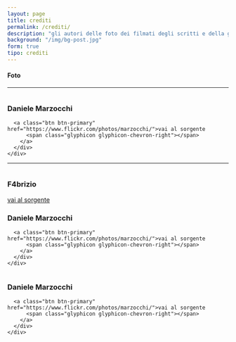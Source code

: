 ```yaml
---
layout: page
title: crediti
permalink: /crediti/
description: "gli autori delle foto dei filmati degli scritti e della grafica"
background: "/img/bg-post.jpg"
form: true
tipo: crediti
---
```


#### Foto

----

<!-- Project One -->
<div class="row">
  <div class="col-md-7">
    <a href="https://www.flickr.com/photos/marzocchi/">
          <img class="img-fluid rounded mb-3 mb-md-0" src="https://live.staticflickr.com/65535/48291355112_dfdee2efbb_q_d.jpg" alt="">
        </a>
      </div>
      <div class="col-md-5">
        <h3>Daniele Marzocchi</h3>

      <a class="btn btn-primary" href="https://www.flickr.com/photos/marzocchi/">vai al sorgente
          <span class="glyphicon glyphicon-chevron-right"></span>
        </a>
      </div>
    </div>
<!-- /.row -->

----

<div class="row">
  <div class="col-md-7">
    <a href="https://www.flickr.com/photos/f4brizio/">
          <img class="img-fluid rounded mb-3 mb-md-0" src="https://live.staticflickr.com/8027/7181929241_3bfcdb1447_n_d.jpg" alt="">
        </a>
      </div>
      <div class="col-md-5">
        <h3> F4brizio</h3>
  <a class="btn btn-primary" href="https://www.flickr.com/photos/f4brizio/7181929241/sizes/n/">vai al sorgente
  <span class="glyphicon glyphicon-chevron-right"></span>
  </a>
      </div>
    </div>
<!-- /.row -->

<div class="row">
  <div class="col-md-7">
    <a href="https://www.flickr.com/photos/parasitepix/33928519071/sizes/w/">
          <img class="https://live.staticflickr.com/2854/33928519071_04cb4cb118_w.jpg" alt="">
        </a>
      </div>
      <div class="col-md-5">
        <h3>Daniele Marzocchi</h3>

      <a class="btn btn-primary" href="https://www.flickr.com/photos/marzocchi/">vai al sorgente
          <span class="glyphicon glyphicon-chevron-right"></span>
        </a>
      </div>
    </div>
<!-- /.row -->

<div class="row">
  <div class="col-md-7">
    <a href="https://www.flickr.com/photos/58464780@N05/5874053258/sizes/l/">
          <img class="https://live.staticflickr.com/5078/5874053258_801558ae6b_n.jpg" alt="">
        </a>
      </div>
      <div class="col-md-5">
        <h3>Daniele Marzocchi</h3>

      <a class="btn btn-primary" href="https://www.flickr.com/photos/marzocchi/">vai al sorgente
          <span class="glyphicon glyphicon-chevron-right"></span>
        </a>
      </div>
    </div>
<!-- /.row -->